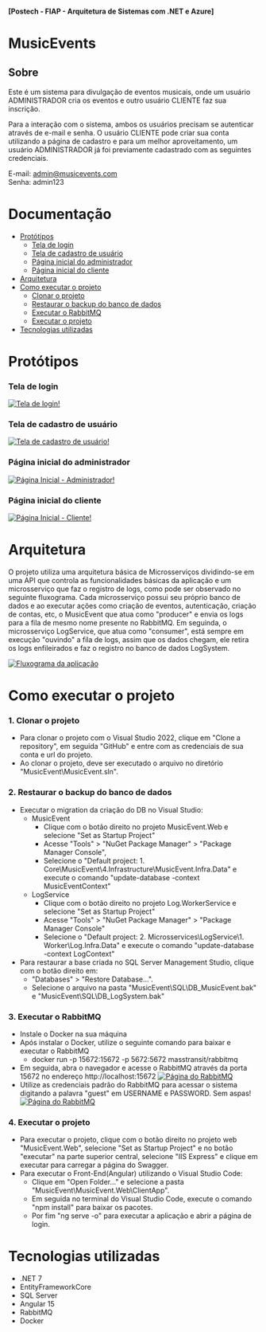 #### [Postech - FIAP - Arquitetura de Sistemas com .NET e Azure]
# MusicEvents

## Sobre
Este é um sistema para divulgação de eventos musicais, onde um usuário ADMINISTRADOR cria os eventos e 
outro usuário CLIENTE faz sua inscrição.

Para a interação com o sistema, ambos os usuários precisam se autenticar através de e-mail e senha.
O usuário CLIENTE pode criar sua conta utilizando a página de cadastro e para um melhor aproveitamento, 
um usuário ADMINISTRADOR já foi previamente cadastrado com as seguintes credenciais. 

E-mail: admin@musicevents.com  <br>
Senha: admin123

# Documentação

* [Protótipos](#protótipos)
    * [Tela de login](#tela-de-login)
    * [Tela de cadastro de usuário](#tela-de-cadastro-de-usuário)
    * [Página inicial do administrador](#página-inicial-do-administrador)
    * [Página inicial do cliente](#página-inicial-do-cliente)
* [Arquitetura](#arquitetura)
* [Como executar o projeto](#como-executar-o-projeto)
    * [Clonar o projeto](#1-clonar-o-projeto)
    * [Restaurar o backup do banco de dados](#2-restaurar-o-backup-do-banco-de-dados)
    * [Executar o RabbitMQ](#3-executar-o-rabbitmq)
    * [Executar o projeto](#4-executar-o-projeto)
* [Tecnologias utilizadas](#tecnologias-utilizadas)

# Protótipos
### Tela de login
<a href="#">![Tela de login!](MusicEvent.Web/ClientApp/src/assets/img/tela-login.png "Tela de login")</a>

### Tela de cadastro de usuário
<a href="#">![Tela de cadastro de usuário!](MusicEvent.Web/ClientApp/src/assets/img/tela-criar-conta.png "Tela de cadastro")</a>

### Página inicial do administrador
<a href="#">![Página Inicial - Administrador!](MusicEvent.Web/ClientApp/src/assets/img/admin-home.png "Página Inicial - Administrador")</a>

### Página inicial do cliente
<a href="#">![Página Inicial - Cliente!](MusicEvent.Web/ClientApp/src/assets/img/home-cliente.png "Página Inicial - Cliente")</a>

# Arquitetura
O projeto utiliza uma arquitetura básica de Microsserviços dividindo-se em uma API que controla as funcionalidades básicas da aplicação e um microsserviço que faz o registro de logs, como pode ser observado no seguinte fluxograma. 
Cada microsserviço possui seu próprio banco de dados e ao executar ações como criação de eventos, autenticação, criação de contas, etc, o MusicEvent que atua como "producer" e envia os logs para a fila de mesmo nome presente no RabbitMQ. 
Em seguinda, o microsserviço LogService, que atua como "consumer", está sempre em execução "ouvindo" a fila de logs, assim que os dados chegam, ele retira os logs enfileirados e faz o registro no banco de dados LogSystem.

<a href="#">![Fluxograma da aplicação](MusicEvent.Web/ClientApp/src/assets/img/rabbitmq-design.png "Fluxograma da aplicação")</a>

# Como executar o projeto
### 1. Clonar o projeto
* Para clonar o projeto com o Visual Studio 2022, clique em "Clone a repository", em seguida "GitHub" e entre com as credenciais de sua conta e url do projeto.
* Ao clonar o projeto, deve ser executado o arquivo no diretório "MusicEvent\MusicEvent.sln".

### 2. Restaurar o backup do banco de dados
* Executar o migration da criação do DB no Visual Studio:
   * MusicEvent
      * Clique com o botão direito no projeto MusicEvent.Web e selecione "Set as Startup Project"
      * Acesse "Tools" > "NuGet Package Manager" > "Package Manager Console",
      * Selecione o "Default project: 1. Core\MusicEvent\4.Infrastructure\MusicEvent.Infra.Data" e execute o comando "update-database -context MusicEventContext"
   * LogService
      * Clique com o botão direito no projeto Log.WorkerService e selecione "Set as Startup Project"
      * Acesse "Tools" > "NuGet Package Manager" > "Package Manager Console"
      * Selecione o "Default project: 2. Microsservices\LogService\1. Worker\Log.Infra.Data" e execute o comando "update-database -context LogContext"
* Para restaurar a base criada no SQL Server Management Studio, clique com o botão direito em:
    * "Databases" > "Restore Database...".
    * Selecione o arquivo na pasta "MusicEvent\SQL\DB_MusicEvent.bak" e "MusicEvent\SQL\DB_LogSystem.bak" 

### 3. Executar o RabbitMQ
* Instale o Docker na sua máquina
* Após instalar o Docker, utilize o seguinte comando para baixar e executar o RabbitMQ
    * docker run -p 15672:15672 -p 5672:5672 masstransit/rabbitmq
* Em seguida, abra o navegador e acesse o RabbitMQ através da porta 15672 no endereço http://localhost:15672
<a href="#">![Página do RabbitMQ](MusicEvent.Web/ClientApp/src/assets/img/pageserver-rabbitmq.png "Página do RabbitMQ")</a>
* Utilize as credenciais padrão do RabbitMQ para acessar o sistema digitando a palavra "guest" em USERNAME e PASSWORD. Sem aspas!
<a href="#">![Página do RabbitMQ](MusicEvent.Web/ClientApp/src/assets/img/home-rabbitmq.png "Página do RabbitMQ")</a>

### 4. Executar o projeto
* Para executar o projeto, clique com o botão direito no projeto web "MusicEvent.Web", selecione "Set as Startup Project" e no botão "executar" na parte superior central, selecione "IIS Express" e clique em executar para carregar a página do Swagger.
* Para executar o Front-End(Angular) utilizando o Visual Studio Code:
    *  Clique em "Open Folder..." e selecione a pasta "MusicEvent\MusicEvent.Web\ClientApp".
    *  Em seguida no terminal do Visual Studio Code, execute o comando "npm install" para baixar os pacotes.
    *  Por fim "ng serve -o" para executar a aplicação e abrir a página de login.

# Tecnologias utilizadas
* .NET 7
* EntityFrameworkCore
* SQL Server
* Angular 15
* RabbitMQ
* Docker
